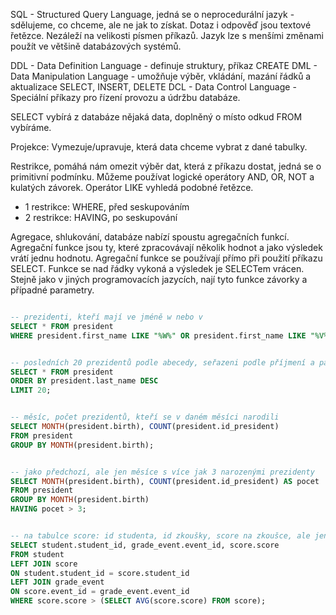 SQL - Structured Query Language, jedná se o neprocedurální jazyk - sdělujeme, co chceme, ale ne jak to získat. Dotaz i odpověď jsou textové řetězce. Nezáleží na velikosti písmen příkazů. Jazyk lze s menšími změnami použít ve většině databázových systémů.

DDL - Data Definition Language - definuje struktury, příkaz CREATE
DML - Data Manipulation Language - umožňuje výběr, vkládání, mazání řádků a aktualizace SELECT, INSERT, DELETE
DCL - Data Control Language - Speciální příkazy pro řízení provozu a údržbu databáze.

SELECT vybírá z databáze nějaká data, doplněný o místo odkud FROM vybíráme.

Projekce: Vymezuje/upravuje, která data chceme vybrat z dané tabulky.

Restrikce, pomáhá nám omezit výběr dat, která z příkazu dostat, jedná se o primitivní podmínku. Můžeme používat logické operátory AND, OR, NOT a kulatých závorek. Operátor LIKE vyhledá podobné řetězce.
- 1 restrikce: WHERE, před seskupováním
- 2 restrikce: HAVING, po seskupování

Agregace, shlukování, databáze nabízí spoustu agregačních funkcí. Agregační funkce jsou ty, které zpracovávají několik hodnot a jako výsledek vrátí jednu hodnotu. Agregační funkce se používají přímo při použití příkazu SELECT. Funkce se nad řádky vykoná a výsledek je SELECTem vrácen. Stejně jako v jiných programovacích jazycích, nají tyto funkce závorky a případné parametry.

``` SQL

-- prezidenti, kteří mají ve jméně w nebo v
SELECT * FROM president 
WHERE president.first_name LIKE "%W%" OR president.first_name LIKE "%V%"; 

```

``` SQL

-- posledních 20 prezidentů podle abecedy, seřazeni podle příjmení a pak podle křestního jména
SELECT * FROM president
ORDER BY president.last_name DESC
LIMIT 20;

```

``` SQL

-- měsíc, počet prezidentů, kteří se v daném měsíci narodili
SELECT MONTH(president.birth), COUNT(president.id_president)
FROM president
GROUP BY MONTH(president.birth);

```

``` SQL

-- jako předchozí, ale jen měsíce s více jak 3 narozenými prezidenty
SELECT MONTH(president.birth), COUNT(president.id_president) AS pocet
FROM president
GROUP BY MONTH(president.birth)
HAVING pocet > 3;

```

``` SQL

-- na tabulce score: id studenta, id zkoušky, score na zkoušce, ale jen proscore, které je nadprůměrné (větší než celkový průměr bodů na všechzkouškách) = vnořený dotaz
SELECT student.student_id, grade_event.event_id, score.score
FROM student
LEFT JOIN score 
ON student.student_id = score.student_id
LEFT JOIN grade_event 
ON score.event_id = grade_event.event_id
WHERE score.score > (SELECT AVG(score.score) FROM score);

```
